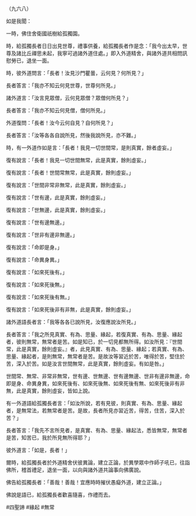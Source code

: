 （九六八）

如是我聞：

一時，佛住舍衛國祇樹給孤獨園。

時，給孤獨長者日日出見世尊，禮事供養，給孤獨長者作是念：「我今出太早，世尊及諸比丘禪思未起，我寧可過諸外道住處。」即入外道精舍，與諸外道共相問訊慰勞已，退坐一面。

時，彼外道問言：「長者！汝見沙門瞿曇，云何見？何所見？」

長者答言：「我亦不知云何見世尊，世尊何所見。」

諸外道言：「汝言見眾僧，云何見眾僧？眾僧何所見？」

長者答言：「我亦不知云何見僧，僧何所見。」

外道復問：「長者！汝今云何自見？自何所見？」

長者答言：「汝等各各自說所見，然後我說所見，亦不難。」

時，有一外道作如是言：「長者！我見一切世間常，是則真實，餘者虛妄。」

復有說言：「長者！我見一切世間無常，此是真實，餘則虛妄。」

復有說言：「長者！世間常無常，此是真實，餘則虛妄。」

復有說言：「世間非常非無常，此是真實，餘則虛妄。」

復有說言：「世有邊，此是真實，餘則虛妄。」

復有說言：「世無邊，此是真實，餘則虛妄。」

復有說言：「世有邊無邊。」

復有說言：「世非有邊非無邊。」

復有說言：「命即是身。」

復有說言：「命異身異。」

復有說言：「如來死後有。」

復有說言：「如來死後無。」

復有說言：「如來死後有無。」

復有說言：「如來死後非有非無，此是真實，餘則虛妄。」

諸外道語長者言：「我等各各已說所見，汝復應說汝所見。」

長者答言：「我之所見真實、有為、思量、緣起，若復真實、有為、思量、緣起者，彼則無常，無常者是苦。如是知已，於一切見都無所得。如汝所見：『世間常，此是真實，餘則虛妄。』者，此見真實、有為、思量、緣起；若真實、有為、思量、緣起者，是則無常，無常者是苦。是故汝等習近於苦，唯得於苦，堅住於苦，深入於苦。如是汝言世間無常，此是真實，餘則虛妄。有如是咎。」

世間常、無常、非常非無常，世有邊、世無邊、世有邊無邊、世非有邊非無邊，命即是身、命異身異，如來死後有、如來死後無、如來死後有無、如來死後非有非無，此是真實，餘則虛妄，皆如上說。

有一外道語給孤獨長者言：「如汝所說，若有見彼，則真實、有為、思量、緣起者，是無常法，若無常者是苦。是故，長者所見亦習近苦，得苦，住苦，深入於苦？」

長者答言：「我先不言所見者，是真實、有為、思量、緣起法，悉皆無常，無常者是苦，知苦已，我於所見無所得耶？」

彼外道言：「如是，長者！」

爾時，給孤獨長者於外道精舍伏彼異論，建立正論，於異學眾中作師子吼已，往詣佛所，稽首禮足，退坐一面，以向與諸外道共論事向佛廣說。

佛告給孤獨長者：「善哉！善哉！宜應時時摧伏愚癡外道，建立正論。」

佛說是語已，給孤獨長者歡喜隨喜，作禮而去。





#四聖諦
#緣起
#無常

